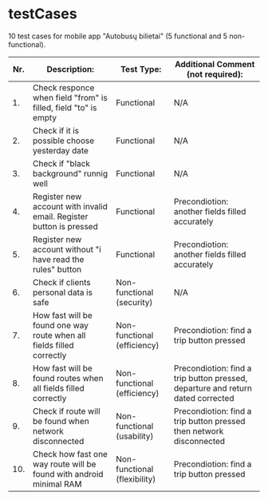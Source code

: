# testCases
10 test cases for mobile app "Autobusų bilietai" (5 functional and 5 non-functional).

|Nr.|Description:                                                                |Test Type: |Additional Comment (not required):|
|---|----------------------------------------------------------------------------|-----------|----------------------------------|
|1. |Check responce when field "from" is filled, field "to" is empty             |Functional |N/A                               | 
|2. |Check if it is possible choose yesterday date                               |Functional |N/A                               |
|3. |Check if "black background" runnig well                                     |Functional |N/A                               |
|4. |Register new account with invalid email. Register button is pressed         |Functional |Precondiotion: another fields filled accurately      |
|5. |Register new account without "i have read the rules" button                 |Functional |Precondiotion: another fields filled accurately      |
|6. |Check if clients personal data is safe                                      |Non-functional (security)|N/A                 |
|7. |How fast will be found one way route when all fields filled correctly       |Non-functional (efficiency)|Precondiotion: find a trip button pressed|
|8. |How fast will be found routes when all fields filled correctly              |Non-functional (efficiency)|Precondiotion: find a trip button pressed, departure and return dated corrected|
|9. |Check if route will be found when network disconnected                      |Non-functional (usability)|Precondiotion: find a trip button pressed then network disconnected|
|10.|Check how fast one way route will be found with android minimal RAM         |Non-functional (flexibility)|Precondiotion: find a trip button pressed|

